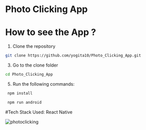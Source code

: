 # Photo Clicking App


# How to see the App ? 
1. Clone the repository 
```sh
git clone https://github.com/yogita10/Photo_Clicking_App.git
```
3. Go to the clone folder
```sh
cd Photo_Clicking_App
```
5. Run the following commands: 
```sh
 npm install 
```
```sh
 npm run android 
```

#Tech Stack Used:
React Native 

![photoclicking](https://user-images.githubusercontent.com/54748438/150800879-2cca4f9e-85ad-4553-a23b-1d86b67a8cd6.gif)

